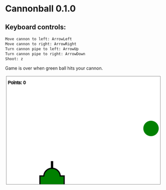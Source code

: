 # Cannonball 0.1.0

## Keyboard controls: 

```
Move cannon to left: ArrowLeft
Move cannon to right: ArrowRight
Turn cannon pipe to left: ArrowUp
Turn cannon pipe to right: ArrowDown
Shoot: z
```

Game is over when green ball hits your cannon.

![Example image](/public/example.png)
